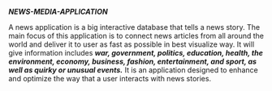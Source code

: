 
***NEWS-MEDIA-APPLICATION***

A news application is a big interactive database that tells a news story. The main focus of this application is to connect news articles from all around the world and deliver it to user as fast as possible in best visualize way. It will give information includes ***war, government, politics, education, health, the environment, economy, business, fashion, entertainment, and sport, as well as quirky or unusual events.*** It is an application designed to enhance and optimize the way that a user interacts with news stories.
